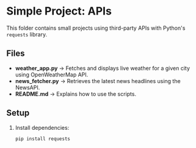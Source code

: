 # Simple Project: APIs

This folder contains small projects using third-party APIs with Python's `requests` library.

## Files
- **weather_app.py** → Fetches and displays live weather for a given city using OpenWeatherMap API.
- **news_fetcher.py** → Retrieves the latest news headlines using the NewsAPI.
- **README.md** → Explains how to use the scripts.

## Setup
1. Install dependencies:
   ```bash
   pip install requests
